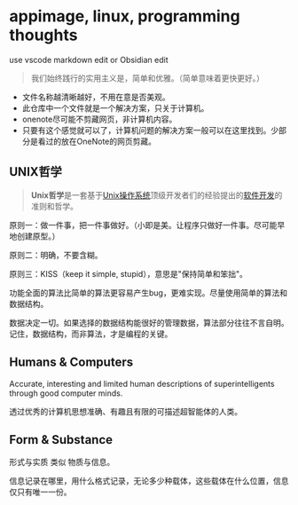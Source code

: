 # appimage, linux, programming thoughts

use vscode markdown edit or Obsidian edit

>我们始终践行的实用主义是，简单和优雅。（简单意味着更快更好。）

- 文件名称越清晰越好，不用在意是否美观。
- 此仓库中一个文件就是一个解决方案，只关于计算机。
- onenote尽可能不剪藏网页，非计算机内容。
- 只要有这个感觉就可以了，计算机问题的解决方案一般可以在这里找到。少部分是看过的放在OneNote的网页剪藏。


## UNIX哲学

>**Unix哲学**是一套基于[Unix操作系统](https://zh.wikipedia.org/wiki/Unix "Unix")顶级开发者们的经验提出的[软件开发](https://zh.wikipedia.org/wiki/%E8%BD%AF%E4%BB%B6%E5%BC%80%E5%8F%91 "软件开发")的准则和哲学。

原则一：做一件事，把一件事做好。（小即是美。让程序只做好一件事。尽可能早地创建原型。）

原则二：明确，不要含糊。

原则三：KISS（keep it simple, stupid），意思是"保持简单和笨拙"。

功能全面的算法比简单的算法更容易产生bug，更难实现。尽量使用简单的算法和数据结构。

数据决定一切。如果选择的数据结构能很好的管理数据，算法部分往往不言自明。记住，数据结构，而非算法，才是编程的关键。



## Humans & Computers

Accurate, interesting and limited human descriptions of superintelligents through good computer minds.

透过优秀的计算机思想准确、有趣且有限的可描述超智能体的人类。


## Form & Substance

形式与实质 类似 物质与信息。

信息记录在哪里，用什么格式记录，无论多少种载体，这些载体在什么位置，信息仅只有唯一一份。
